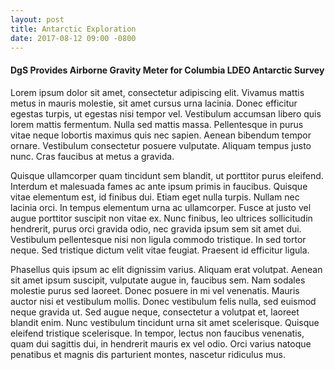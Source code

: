 ```yaml
---
layout: post
title: Antarctic Exploration
date: 2017-08-12 09:00 -0800
---
```

#### DgS Provides Airborne Gravity Meter for Columbia LDEO Antarctic Survey ####


Lorem ipsum dolor sit amet, consectetur adipiscing elit. Vivamus mattis metus in mauris molestie, sit amet cursus urna lacinia. Donec efficitur egestas turpis, ut egestas nisi tempor vel. Vestibulum accumsan libero quis lorem mattis fermentum. Nulla sed mattis massa. Pellentesque in purus vitae neque lobortis maximus quis nec sapien. Aenean bibendum tempor ornare. Vestibulum consectetur posuere vulputate. Aliquam tempus justo nunc. Cras faucibus at metus a gravida.

Quisque ullamcorper quam tincidunt sem blandit, ut porttitor purus eleifend. Interdum et malesuada fames ac ante ipsum primis in faucibus. Quisque vitae elementum est, id finibus dui. Etiam eget nulla turpis. Nullam nec lacinia orci. In tempus elementum urna ac ullamcorper. Fusce at justo vel augue porttitor suscipit non vitae ex. Nunc finibus, leo ultrices sollicitudin hendrerit, purus orci gravida odio, nec gravida ipsum sem sit amet dui. Vestibulum pellentesque nisi non ligula commodo tristique. In sed tortor neque. Sed tristique dictum velit vitae feugiat. Praesent id efficitur ligula.

Phasellus quis ipsum ac elit dignissim varius. Aliquam erat volutpat. Aenean sit amet ipsum suscipit, vulputate augue in, faucibus sem. Nam sodales molestie purus sed laoreet. Donec posuere in mi vel venenatis. Mauris auctor nisi et vestibulum mollis. Donec vestibulum felis nulla, sed euismod neque gravida ut. Sed augue neque, consectetur a volutpat et, laoreet blandit enim. Nunc vestibulum tincidunt urna sit amet scelerisque. Quisque eleifend tristique scelerisque. In tempor, lectus non faucibus venenatis, quam dui sagittis dui, in hendrerit mauris ex vel odio. Orci varius natoque penatibus et magnis dis parturient montes, nascetur ridiculus mus.